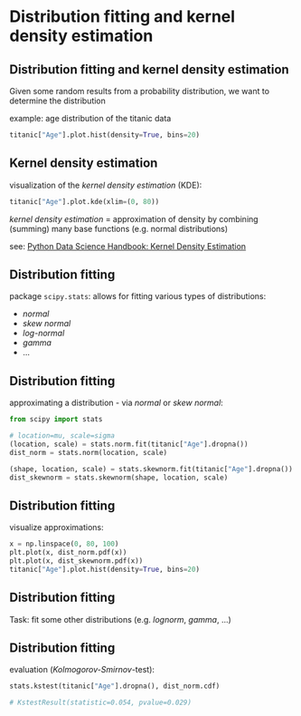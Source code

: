 # Distribution fitting and kernel density estimation

## Distribution fitting and kernel density estimation

Given some random results from a probability distribution, we want to determine the distribution

example: age distribution of the titanic data

```py
titanic["Age"].plot.hist(density=True, bins=20)
```

## Kernel density estimation

visualization of the _kernel density estimation_ (KDE):

```py
titanic["Age"].plot.kde(xlim=(0, 80))
```

_kernel density estimation_ = approximation of density by combining (summing) many base functions (e.g. normal distributions)

see: [Python Data Science Handbook: Kernel Density Estimation](https://jakevdp.github.io/PythonDataScienceHandbook/05.13-kernel-density-estimation.html)

## Distribution fitting

package `scipy.stats`: allows for fitting various types of distributions:

- _normal_
- _skew normal_
- _log-normal_
- _gamma_
- ...

## Distribution fitting

approximating a distribution - via _normal_ or _skew normal_:

```py
from scipy import stats

# location=mu, scale=sigma
(location, scale) = stats.norm.fit(titanic["Age"].dropna())
dist_norm = stats.norm(location, scale)

(shape, location, scale) = stats.skewnorm.fit(titanic["Age"].dropna())
dist_skewnorm = stats.skewnorm(shape, location, scale)
```

## Distribution fitting

visualize approximations:

```py
x = np.linspace(0, 80, 100)
plt.plot(x, dist_norm.pdf(x))
plt.plot(x, dist_skewnorm.pdf(x))
titanic["Age"].plot.hist(density=True, bins=20)
```

## Distribution fitting

Task: fit some other distributions (e.g. _lognorm_, _gamma_, ...)

## Distribution fitting

evaluation (_Kolmogorov-Smirnov_-test):

```py
stats.kstest(titanic["Age"].dropna(), dist_norm.cdf)

# KstestResult(statistic=0.054, pvalue=0.029)
```
